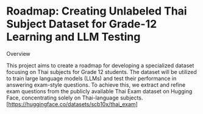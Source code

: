 # Roadmap: Creating Unlabeled Thai Subject Dataset for Grade-12 Learning and LLM Testing

Overview

This project aims to create a roadmap for developing a specialized dataset focusing on Thai subjects for Grade 12 students. The dataset will be utilized to train large language models (LLMs) and test their performance in answering exam-style questions. To achieve this, we extract and refine exam questions from the publicly available Thai Exam dataset on Hugging Face, concentrating solely on Thai-language subjects.
[https://huggingface.co/datasets/scb10x/thai_exam]
